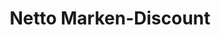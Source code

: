 ---
title: "Netto Marken-Discount"
url: /oberhausen/netto-marken-discount-bebelstrasse/
shop: Supermarkt
---